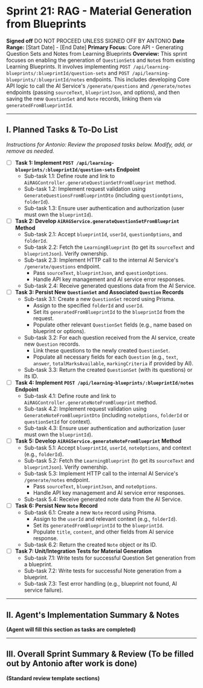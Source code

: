 # Sprint 21: RAG - Material Generation from Blueprints

**Signed off** DO NOT PROCEED UNLESS SIGNED OFF BY ANTONIO
**Date Range:** [Start Date] - [End Date]
**Primary Focus:** Core API - Generating Question Sets and Notes from Learning Blueprints
**Overview:** This sprint focuses on enabling the generation of `QuestionSet`s and `Note`s from existing Learning Blueprints. It involves implementing `POST /api/learning-blueprints/:blueprintId/question-sets` and `POST /api/learning-blueprints/:blueprintId/notes` endpoints. This includes developing Core API logic to call the AI Service's `/generate/questions` and `/generate/notes` endpoints (passing `sourceText`, `blueprintJson`, and options), and then saving the new `QuestionSet` and `Note` records, linking them via `generatedFromBlueprintId`.

---

## I. Planned Tasks & To-Do List

*Instructions for Antonio: Review the proposed tasks below. Modify, add, or remove as needed.*

- [ ] **Task 1: Implement `POST /api/learning-blueprints/:blueprintId/question-sets` Endpoint**
    - Sub-task 1.1: Define route and link to `AiRAGController.generateQuestionSetFromBlueprint` method.
    - Sub-task 1.2: Implement request validation using `GenerateQuestionsFromBlueprintDto` (including `questionOptions`, `folderId`).
    - Sub-task 1.3: Ensure user authentication and authorization (user must own the `blueprintId`).
- [ ] **Task 2: Develop `AiRAGService.generateQuestionSetFromBlueprint` Method**
    - Sub-task 2.1: Accept `blueprintId`, `userId`, `questionOptions`, and `folderId`.
    - Sub-task 2.2: Fetch the `LearningBlueprint` (to get its `sourceText` and `blueprintJson`). Verify ownership.
    - Sub-task 2.3: Implement HTTP call to the internal AI Service's `/generate/questions` endpoint.
        - Pass `sourceText`, `blueprintJson`, and `questionOptions`.
        - Handle API key management and AI service error responses.
    - Sub-task 2.4: Receive generated questions data from the AI Service.
- [ ] **Task 3: Persist New `QuestionSet` and Associated `Question` Records**
    - Sub-task 3.1: Create a new `QuestionSet` record using Prisma.
        - Assign to the specified `folderId` and `userId`.
        - Set its `generatedFromBlueprintId` to the `blueprintId` from the request.
        - Populate other relevant `QuestionSet` fields (e.g., name based on blueprint or options).
    - Sub-task 3.2: For each question received from the AI service, create new `Question` records.
        - Link these questions to the newly created `QuestionSet`.
        - Populate all necessary fields for each `Question` (e.g., `text`, `answer`, `totalMarksAvailable`, `markingCriteria` if provided by AI).
    - Sub-task 3.3: Return the created `QuestionSet` (with its questions) or its ID.
- [ ] **Task 4: Implement `POST /api/learning-blueprints/:blueprintId/notes` Endpoint**
    - Sub-task 4.1: Define route and link to `AiRAGController.generateNoteFromBlueprint` method.
    - Sub-task 4.2: Implement request validation using `GenerateNoteFromBlueprintDto` (including `noteOptions`, `folderId` or `questionSetId` for context).
    - Sub-task 4.3: Ensure user authentication and authorization (user must own the `blueprintId`).
- [ ] **Task 5: Develop `AiRAGService.generateNoteFromBlueprint` Method**
    - Sub-task 5.1: Accept `blueprintId`, `userId`, `noteOptions`, and context (e.g., `folderId`).
    - Sub-task 5.2: Fetch the `LearningBlueprint` (to get its `sourceText` and `blueprintJson`). Verify ownership.
    - Sub-task 5.3: Implement HTTP call to the internal AI Service's `/generate/notes` endpoint.
        - Pass `sourceText`, `blueprintJson`, and `noteOptions`.
        - Handle API key management and AI service error responses.
    - Sub-task 5.4: Receive generated note data from the AI Service.
- [ ] **Task 6: Persist New `Note` Record**
    - Sub-task 6.1: Create a new `Note` record using Prisma.
        - Assign to the `userId` and relevant context (e.g., `folderId`).
        - Set its `generatedFromBlueprintId` to the `blueprintId`.
        - Populate `title`, `content`, and other fields from AI service response.
    - Sub-task 6.2: Return the created `Note` object or its ID.
- [ ] **Task 7: Unit/Integration Tests for Material Generation**
    - Sub-task 7.1: Write tests for successful Question Set generation from a blueprint.
    - Sub-task 7.2: Write tests for successful Note generation from a blueprint.
    - Sub-task 7.3: Test error handling (e.g., blueprint not found, AI service failure).

---

## II. Agent's Implementation Summary & Notes

**(Agent will fill this section as tasks are completed)**

---

## III. Overall Sprint Summary & Review (To be filled out by Antonio after work is done)

**(Standard review template sections)**
